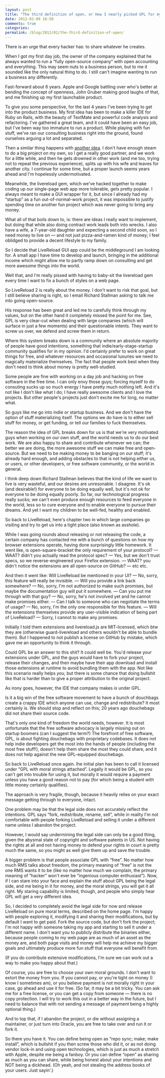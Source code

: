 ```yaml
---
layout: post
title: "The third definition of open, or How I nearly picked GPL for my product, but ended up simply publishing the source with no license (for now)"
date: 2012-02-09 16:50
comments: true
categories:
permalink: /blog/2012/02/the-third-definition-of-open/
---
```


There is an urge that every hacker has: to share whatever he creates.

When I got my first day job, the owner of the company explained that he always wanted to run a “fully open-source company” with open accounting and everything. This may seem nuts to a business person, but to me it sounded like the only natural thing to do. I still can't imagine wanting to run a business any differently.

Fast-forward about 6 years. Apple and Google battling over who's better at bending the concept of openness, John Gruber making good laughs of that, and me finishing up my first launchable product.

To give you some perspective, for the last 4 years I've been trying to get into the product business. My first idea has been to make a killer IDE for Ruby on Rails, with the beauty of TextMate and powerful code analysis and refactoring. I've gathered a great team, and it could have been an easy job, but I've been way too immature to run a product. While playing with fun stuff, we've ran our consulting business right into the ground, found ourselves arguing a lot and separated.

Then a similar thing happens with [another idea](http://www.mockko.com/). I don't have enough steam to do a big project on my own, so I get a really good partner, and we work for a little while, and then he gets drowned in other work (and me too, trying not to repeat the previous experience), splits up with his wife and leaves for another city. I continue for some time, but a proper launch seems years ahead and I'm hopelessly undermotivated.

Meanwhile, the livereload gem, which we've hacked together to make coding up our single-page web app more tolerable, gets pretty popular. I always meant to make a GUI wrapper for it, but since I already had my “startup” as a fun out-of-normal-work project, it was impossible to justify spending time on another fun project which was never going to bring any money.

What all of that boils down to, is: there are ideas I really want to implement, but doing that while also doing contract work leads both into wrecks. I also have a wife, a 7-year-old daughter and expecting a second child soon, so I need money to live on — and not just pizza-and-ramen kind of money; I feel oblidged to provide a decent lifestyle to my family.

So I decide that LiveReload GUI app could be the middleground I am looking for. A small app I have time to develop and launch, bringing in the additional income which might allow me to partly ramp down on consulting and get more awesome things into the world.

Well that, and I'm really pissed with having to baby-sit the livereload gem every time I want to fix a bunch of styles on a web page.

So LiveReload 2 is really about the money. I don't want to risk that goal, but I still believe sharing is right, so I email Richard Stallman asking to talk me into going open-source.

His response has been great and led me to carefully think through my values, but on the other hand it completely missed the point for me. See, GPL is very clear-cut when dealing with large companies (which will surface in just a few moments) and their questionable intents. They want to screw us over, we defend and screw them in return.

Where this system breaks down is a community where an absolute majority of people have good intentions, something that indie/early-stage-startup community qualifies for in my opinion. I'd certainly prefer to work on great things for free, and whatever resources and occasional luxuries we need to magically materialize themselves. The fact that people work best when they don't need to think about money is pretty well-studied.

Some people are fine with working on a day job and hacking on free software in the free time. I can only envy those guys; forcing myself to do consuting sucks up so much energy I have pretty much nothing left. And it's not like I don't like what I do; I have really awesome clients and I love the projects. But other people's projects just don't excite me for long, no matter what.

So guys like me go into indie or startup business. And we don't have the option of stuff materializing itself. The options we do have is to either sell stuff for money, or get funding, or tell our families to fuck themselves.

The reason the idea of GPL breaks down for us is that we're very motivated guys when working on our own stuff, and the world needs us to do our best work. We are also happy to share and contribute whenever we can; the better we are doing, the more awesome stuff we can make free and open-source. But we need to be making money to be banging on our stuff; it's already hard enough, and adding obstacles to that is not helping either us, or users, or other developers, or free software community, or the world in general.

I think deep down Richard Stallman believes that the kind of life we want to live is very wasteful, and our desires are unresonable. I disagree. It's ok (and desirable!) for everyone to be doing equally well, but it's not ok for everyone to be doing equally poorly. So far, our technological progress really sucks; we can't even produce enough resources to feed everyone in the world, less so to cure everyone and to enable everyone to pursue their dreams. And yet I want my children to be well-fed, healthy and enabled.

So back to LiveReload, here's chapter two in which large companies go visiting and try to get us into a tight place (also known as asshole).

While I was going rounds about releasing or not releasing the code, a certain company has contacted me with a bunch of questions on how my browser extensions operate, having done surprisingly little homework. It went like, is open-square-bracket the only requirement of your protocol? — WAAT? didn't you actually read the protocol spec? — Yes, but we don't trust specs, so we reverse-engineered your Firefox extension. — WAAT? you didn't notice the extensions are all open-source on GitHub? — etc etc.

And then it went like: Will LiveReload be mentioned in your UI? — No, sorry, this feature will really be invisible. — Will you provide a link back somewhere? — No, sorry, I'm not authorized to make such promises, but maybe the documentation guy will put it somewhere. — Can you put me through with that guy? — No, sorry, he's not involved yet and he cannot make promises either. — Can I talk to someone who can negotiate the terms of usage? — No, sorry, I'm the only one responsible for this feature. — Will the extensions themselves provide any user-visible indication of being part of LiveReload? — Sorry, I cannot to make any promises.

Initially I told them extensions and livereload.js are MIT-licensed, which btw they are (otherwise guard-livereload and others wouldn't be able to bundle them). But I happened to not publish a license on GitHub by mistake, which gave me an opportunity to think it through.

Could GPL be an answer to this shit? It could well be. You'd release your extensions under GPL, and the guys would have to fork your project, release their changes, and then maybe have their app download and install those extensions at runtime to avoid bundling them with the app. Not like this scenario really helps *you*, but there is some chance that doing bullshit like that is harder than to give a proper attribution to the original project.

As irony goes, however, the IDE that company makes *is* under GPL.

Is it a big win of the free software movement to have a bunch of douchbags create a crappy IDE which anyone can use, change and redistribute? It most certainly is. We should stop and reflect on this; 20 years ago douchebags did not share their source code.

That's only one kind of freedom the world needs, however. It is most unfortunate that the free software advocacy is largely missing out on startup boomers (can I suggest the term?) The forefront of free software, GPL, is about fighting douchebags with proprietary codebases. It does not help indie developers get the most into the hands of people (including the most free stuff!), doesn't help them share the most they could share, and it does not help against the new GPL-equipped douchebags.

So back to LiveReload once again. Ihe initial plan has been to call it licensed under “GPL with moral strings attached”. Legally it would be GPL, so you can't get into trouble for using it, but morally it would require a payment unless you have a good reason not to pay (for which being a student with little money certainly qualifies).

The approach is very fragile, though, because it heavily relies on your exact message getting through to everyone, intact.

One problem may be that the legal side does not accurately reflect the intentions. GPL says “fork, redistribute, rename, sell”, while in reality I'm not comfortable with people forking LiveReload and selling it under a different name unless I abandon the project.

However, I would say undermining the legal side can only be a good thing, given the abysmal state of copyright and software patents in US. Not having the rights at all and not having money to defend your rights in court is pretty much the same, so you might as well give them up and save the trouble.

A bigger problem is that people associate GPL with “free”. No matter how much RMS talks about freedom, the primary meaning of “free” is not the one RMS wants it to be (like no matter how much we complain, the primary meaning of “hacker” won't ever be “ingenious computer enthusiast”). Now, if I can stare into your face and explain the stuff about GPL being the legal side, and me being in it for money, and the moral strings, you will get it all right. My staring capability is limited, though, and people who simply hear GPL will get a very different idea.

So, I decided to completely avoid the legal side for now and release LiveReload on pure moral terms, described on the home page. I'm happy with people exploring it, modifying it and sharing their modifications, but by default I want to get paid. Fork the source code, but don't fork the project; I'm not happy with someone taking my app and starting to sell it under a different name. I don't want you to publicly distribute the binaries either, because people coming to my web page are as much of an asset as the money are, and both page visits and money will help me achieve my bigger goals and ultimately produce more fun stuff that everyone will benefit from.

(If you do contribute extensive modifications, I'm sure we can work out a way to make you happy about that.)

Of course, you are free to choose your own moral grounds. I don't want to extort the money from you. If you cannot pay, or you're tight on money (I know I sometimes am), or you believe payment is not morally right in your case, go ahead and use it for free. (So far, it may be a bit tricky. You can ask me for a free license, or you can get a copy from someone — there is no copy protection. I will try to work this out in a better way in the future, but I need to balance that with not sending a message of payment being a highly optional thing.)

And to top that, if I abandon the project, or die without assigning a maintainer, or just turn into Oracle, you are free to take over and run it or fork it.

So there you have it. You can define being open as “repo sync; make; make install”, which is bullshit if you then screw those who did it, or as not doing vendor lock-in and using open technologies, which is just as much a stretch with Apple, despite me being a fanboy. Or you can define “open” as sharing as much as you can share, while being honest about your intentions and NOT being a dickhead. (Oh yeah, and not stealing the address books of your users. Just sayin'.)
